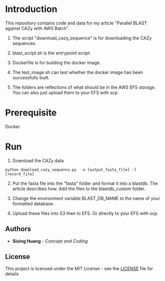 

# Introduction

  

  

This repository contains code and data for my article "Parallel BLAST against CAZy with AWS Batch".

1. The script "download_cazy_sequence" is for downloading the CAZy sequences.

  

2. blast_script.sh is the entrypoint script.

3. Dockerfile is for building the docker image.

4. The test_image.sh can test whether the docker image has been successfully built.
  
5. The folders are reflections of what should be in the AWS EFS storage. You can also just upload them to your EFS with scp.
  

# Prerequisite

Docker
  

# Run


  
1. Download the CAZy data
```console
python download_cazy_sequence.py  -o [output_fasta_file] -l [record_file]
```
 
2. Put the fasta file into the "fasta" folder and format it into a blastdb. The article describes how. Add the files to the blastdb_custom folder. 

3. Change the environment variable BLAST_DB_NAME to the name of your formatted database. 


4. Upload these files into S3 then to EFS. Or directly to your EFS with scp.
  

## Authors

  

*  **Sixing Huang** - *Concept and Coding*

  

## License

  

This project is licensed under the MIT License - see the [LICENSE](LICENSE) file for details
